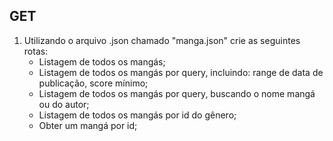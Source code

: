## GET

1. Utilizando o arquivo .json chamado "manga.json" crie as seguintes rotas:
    * Listagem de todos os mangás;
    * Listagem de todos os mangás por query, incluindo: range de data de publicação, score mínimo;
    * Listagem de todos os mangás por query, buscando o nome mangá ou do autor;
    * Listagem de todos os mangás por id do gênero;
    * Obter um mangá por id;